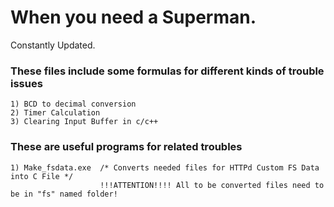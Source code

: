 # When you need a Superman.
Constantly Updated.

### These files include some formulas for different kinds of trouble issues

    1) BCD to decimal conversion
    2) Timer Calculation
    3) Clearing Input Buffer in c/c++

  ### These are useful programs for related troubles
    1) Make_fsdata.exe  /* Converts needed files for HTTPd Custom FS Data into C File */
                        !!!ATTENTION!!!! All to be converted files need to be in "fs" named folder!
